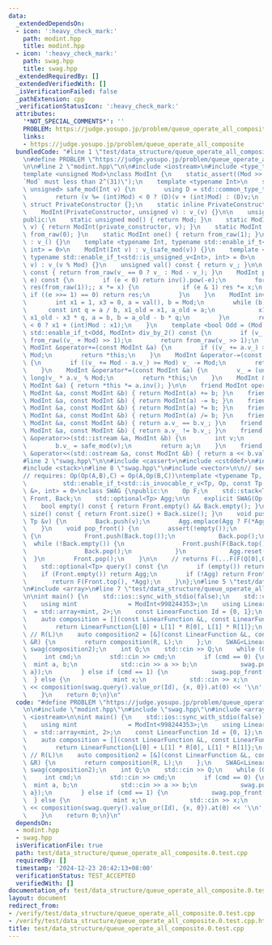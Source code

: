 ```yaml
---
data:
  _extendedDependsOn:
  - icon: ':heavy_check_mark:'
    path: modint.hpp
    title: modint.hpp
  - icon: ':heavy_check_mark:'
    path: swag.hpp
    title: swag.hpp
  _extendedRequiredBy: []
  _extendedVerifiedWith: []
  _isVerificationFailed: false
  _pathExtension: cpp
  _verificationStatusIcon: ':heavy_check_mark:'
  attributes:
    '*NOT_SPECIAL_COMMENTS*': ''
    PROBLEM: https://judge.yosupo.jp/problem/queue_operate_all_composite
    links:
    - https://judge.yosupo.jp/problem/queue_operate_all_composite
  bundledCode: "#line 1 \"test/data_structure/queue_operate_all_composite.0.test.cpp\"\
    \n#define PROBLEM \"https://judge.yosupo.jp/problem/queue_operate_all_composite\"\
    \n\n#line 2 \"modint.hpp\"\n\n#include <iostream>\n#include <type_traits>\n\n\
    template <unsigned Mod>\nclass ModInt {\n    static_assert((Mod >> 31) == 0, \"\
    `Mod` must less than 2^(31)\");\n    template <typename Int>\n    static std::enable_if_t<std::is_integral_v<Int>,\
    \ unsigned> safe_mod(Int v) {\n        using D = std::common_type_t<Int, unsigned>;\n\
    \        return (v %= (int)Mod) < 0 ? (D)(v + (int)Mod) : (D)v;\n    }\n\n   \
    \ struct PrivateConstructor {};\n    static inline PrivateConstructor private_constructor{};\n\
    \    ModInt(PrivateConstructor, unsigned v) : v_(v) {}\n\n    unsigned v_;\n\n\
    public:\n    static unsigned mod() { return Mod; }\n    static ModInt from_raw(unsigned\
    \ v) { return ModInt(private_constructor, v); }\n    static ModInt zero() { return\
    \ from_raw(0); }\n    static ModInt one() { return from_raw(1); }\n\n    ModInt()\
    \ : v_() {}\n    template <typename Int, typename std::enable_if_t<std::is_signed_v<Int>,\
    \ int> = 0>\n    ModInt(Int v) : v_(safe_mod(v)) {}\n    template <typename Int,\
    \ typename std::enable_if_t<std::is_unsigned_v<Int>, int> = 0>\n    ModInt(Int\
    \ v) : v_(v % Mod) {}\n    unsigned val() const { return v_; }\n\n    ModInt operator-()\
    \ const { return from_raw(v_ == 0 ? v_ : Mod - v_); }\n    ModInt pow(long long\
    \ e) const {\n        if (e < 0) return inv().pow(-e);\n        for (ModInt x(*this),\
    \ res(from_raw(1));; x *= x) {\n            if (e & 1) res *= x;\n           \
    \ if ((e >>= 1) == 0) return res;\n        }\n    }\n    ModInt inv() const {\n\
    \        int x1 = 1, x3 = 0, a = val(), b = Mod;\n        while (b) {\n      \
    \      const int q = a / b, x1_old = x1, a_old = a;\n            x1 = x3, x3 =\
    \ x1_old - x3 * q, a = b, b = a_old - b * q;\n        }\n        return from_raw(x1\
    \ < 0 ? x1 + (int)Mod : x1);\n    }\n    template <bool Odd = (Mod & 1)>\n   \
    \ std::enable_if_t<Odd, ModInt> div_by_2() const {\n        if (v_ & 1) return\
    \ from_raw((v_ + Mod) >> 1);\n        return from_raw(v_ >> 1);\n    }\n\n   \
    \ ModInt &operator+=(const ModInt &a) {\n        if ((v_ += a.v_) >= Mod) v_ -=\
    \ Mod;\n        return *this;\n    }\n    ModInt &operator-=(const ModInt &a)\
    \ {\n        if ((v_ += Mod - a.v_) >= Mod) v_ -= Mod;\n        return *this;\n\
    \    }\n    ModInt &operator*=(const ModInt &a) {\n        v_ = (unsigned long\
    \ long)v_ * a.v_ % Mod;\n        return *this;\n    }\n    ModInt &operator/=(const\
    \ ModInt &a) { return *this *= a.inv(); }\n\n    friend ModInt operator+(const\
    \ ModInt &a, const ModInt &b) { return ModInt(a) += b; }\n    friend ModInt operator-(const\
    \ ModInt &a, const ModInt &b) { return ModInt(a) -= b; }\n    friend ModInt operator*(const\
    \ ModInt &a, const ModInt &b) { return ModInt(a) *= b; }\n    friend ModInt operator/(const\
    \ ModInt &a, const ModInt &b) { return ModInt(a) /= b; }\n    friend bool operator==(const\
    \ ModInt &a, const ModInt &b) { return a.v_ == b.v_; }\n    friend bool operator!=(const\
    \ ModInt &a, const ModInt &b) { return a.v_ != b.v_; }\n    friend std::istream\
    \ &operator>>(std::istream &a, ModInt &b) {\n        int v;\n        a >> v;\n\
    \        b.v_ = safe_mod(v);\n        return a;\n    }\n    friend std::ostream\
    \ &operator<<(std::ostream &a, const ModInt &b) { return a << b.val(); }\n};\n\
    #line 2 \"swag.hpp\"\n\n#include <cassert>\n#include <cstddef>\n#include <optional>\n\
    #include <stack>\n#line 8 \"swag.hpp\"\n#include <vector>\n\n// see: https://www.hirzels.com/martin/papers/debs17-tutorial.pdf\n\
    // requires: Op(Op(A,B),C) = Op(A,Op(B,C))\ntemplate <typename Tp, typename Op,\n\
    \          std::enable_if_t<std::is_invocable_r_v<Tp, Op, const Tp &, const Tp\
    \ &>, int> = 0>\nclass SWAG {\npublic:\n    Op F;\n    std::stack<Tp, std::vector<Tp>>\
    \ Front, Back;\n    std::optional<Tp> Agg;\n\n    explicit SWAG(Op F) : F(F) {}\n\
    \    bool empty() const { return Front.empty() && Back.empty(); }\n    std::size_t\
    \ size() const { return Front.size() + Back.size(); }\n    void push_back(const\
    \ Tp &v) {\n        Back.push(v);\n        Agg.emplace(Agg ? F(*Agg, v) : v);\n\
    \    }\n    void pop_front() {\n        assert(!empty());\n        if (Front.empty())\
    \ {\n            Front.push(Back.top());\n            Back.pop();\n          \
    \  while (!Back.empty()) {\n                Front.push(F(Back.top(), Front.top()));\n\
    \                Back.pop();\n            }\n            Agg.reset();\n      \
    \  }\n        Front.pop();\n    }\n\n    // returns F(...F(F(Q[0],Q[1]),Q[2]),...,Q[N-1])\n\
    \    std::optional<Tp> query() const {\n        if (empty()) return {};\n    \
    \    if (Front.empty()) return Agg;\n        if (!Agg) return Front.top();\n \
    \       return F(Front.top(), *Agg);\n    }\n};\n#line 5 \"test/data_structure/queue_operate_all_composite.0.test.cpp\"\
    \n#include <array>\n#line 7 \"test/data_structure/queue_operate_all_composite.0.test.cpp\"\
    \n\nint main() {\n    std::ios::sync_with_stdio(false);\n    std::cin.tie(nullptr);\n\
    \    using mint              = ModInt<998244353>;\n    using LinearFunction  \
    \  = std::array<mint, 2>;\n    const LinearFunction Id = {0, 1};\n    // L(R)\n\
    \    auto composition = [](const LinearFunction &L, const LinearFunction &R) {\n\
    \        return LinearFunction{L[0] + L[1] * R[0], L[1] * R[1]};\n    };\n   \
    \ // R(L)\n    auto composition2 = [&](const LinearFunction &L, const LinearFunction\
    \ &R) {\n        return composition(R, L);\n    };\n    SWAG<LinearFunction, decltype(composition2)>\
    \ swag(composition2);\n    int Q;\n    std::cin >> Q;\n    while (Q--) {\n   \
    \     int cmd;\n        std::cin >> cmd;\n        if (cmd == 0) {\n          \
    \  mint a, b;\n            std::cin >> a >> b;\n            swag.push_back({b,\
    \ a});\n        } else if (cmd == 1) {\n            swag.pop_front();\n      \
    \  } else {\n            mint x;\n            std::cin >> x;\n            std::cout\
    \ << composition(swag.query().value_or(Id), {x, 0}).at(0) << '\\n';\n        }\n\
    \    }\n    return 0;\n}\n"
  code: "#define PROBLEM \"https://judge.yosupo.jp/problem/queue_operate_all_composite\"\
    \n\n#include \"modint.hpp\"\n#include \"swag.hpp\"\n#include <array>\n#include\
    \ <iostream>\n\nint main() {\n    std::ios::sync_with_stdio(false);\n    std::cin.tie(nullptr);\n\
    \    using mint              = ModInt<998244353>;\n    using LinearFunction  \
    \  = std::array<mint, 2>;\n    const LinearFunction Id = {0, 1};\n    // L(R)\n\
    \    auto composition = [](const LinearFunction &L, const LinearFunction &R) {\n\
    \        return LinearFunction{L[0] + L[1] * R[0], L[1] * R[1]};\n    };\n   \
    \ // R(L)\n    auto composition2 = [&](const LinearFunction &L, const LinearFunction\
    \ &R) {\n        return composition(R, L);\n    };\n    SWAG<LinearFunction, decltype(composition2)>\
    \ swag(composition2);\n    int Q;\n    std::cin >> Q;\n    while (Q--) {\n   \
    \     int cmd;\n        std::cin >> cmd;\n        if (cmd == 0) {\n          \
    \  mint a, b;\n            std::cin >> a >> b;\n            swag.push_back({b,\
    \ a});\n        } else if (cmd == 1) {\n            swag.pop_front();\n      \
    \  } else {\n            mint x;\n            std::cin >> x;\n            std::cout\
    \ << composition(swag.query().value_or(Id), {x, 0}).at(0) << '\\n';\n        }\n\
    \    }\n    return 0;\n}\n"
  dependsOn:
  - modint.hpp
  - swag.hpp
  isVerificationFile: true
  path: test/data_structure/queue_operate_all_composite.0.test.cpp
  requiredBy: []
  timestamp: '2024-12-23 20:42:13+08:00'
  verificationStatus: TEST_ACCEPTED
  verifiedWith: []
documentation_of: test/data_structure/queue_operate_all_composite.0.test.cpp
layout: document
redirect_from:
- /verify/test/data_structure/queue_operate_all_composite.0.test.cpp
- /verify/test/data_structure/queue_operate_all_composite.0.test.cpp.html
title: test/data_structure/queue_operate_all_composite.0.test.cpp
---
```

